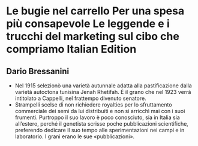 # Le bugie nel carrello Per una spesa più consapevole Le leggende e i trucchi del marketing sul cibo che compriamo Italian Edition
## Dario Bressanini
- Nel 1915 selezionò una varietà autunnale adatta alla pastificazione dalla varietà autoctona tunisina Jenah Rhetifah. È il grano che nel 1923 verrà intitolato a Cappelli, nel frattempo divenuto senatore.
- Strampelli scelse di non richiedere royalties per lo sfruttamento commerciale dei semi da lui distribuiti e non si arricchì mai con i suoi frumenti. Purtroppo il suo lavoro è poco conosciuto, sia in Italia sia all’estero, perché il genetista scrisse poche pubblicazioni scientifiche, preferendo dedicare il suo tempo alle sperimentazioni nei campi e in laboratorio. I grani erano le sue «pubblicazioni».

